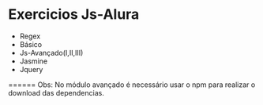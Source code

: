 Exercicios Js-Alura
======
* Regex
* Básico
* Js-Avançado(I,II,III)
* Jasmine
* Jquery

======
Obs: No módulo avançado é necessário usar o npm para realizar o download das dependencias.

